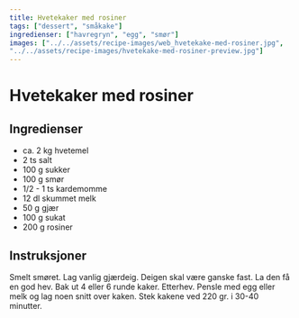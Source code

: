 ```yaml
---
title: Hvetekaker med rosiner
tags: ["dessert", "småkake"]
ingredienser: ["havregryn", "egg", "smør"]
images: ["../../assets/recipe-images/web_hvetekake-med-rosiner.jpg",
"../../assets/recipe-images/hvetekake-med-rosiner-preview.jpg"]
---
```


# Hvetekaker med rosiner

## Ingredienser

- ca. 2 kg hvetemel
- 2 ts salt
- 100 g sukker
- 100 g smør
- 1/2 - 1 ts kardemomme
- 12 dl skummet melk
- 50 g gjær
- 100 g sukat
- 200 g rosiner

## Instruksjoner

Smelt smøret. Lag vanlig gjærdeig. Deigen skal være ganske fast. La den få en god hev. Bak ut 4 eller 6 runde kaker. Etterhev. Pensle med egg eller melk og lag noen snitt over kaken. Stek kakene ved 220 gr. i 30-40 minutter.
